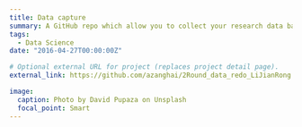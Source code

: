 ```yaml
---
title: Data capture
summary: A GitHub repo which allow you to collect your research data based on TikTok & Weibo.
tags:
  - Data Science
date: "2016-04-27T00:00:00Z"

# Optional external URL for project (replaces project detail page).
external_link: https://github.com/azanghai/2Round_data_redo_LiJianRong

image:
  caption: Photo by David Pupaza on Unsplash
  focal_point: Smart
---
```

